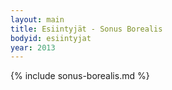 ```yaml
---
layout: main
title: Esiintyjät - Sonus Borealis
bodyid: esiintyjat
year: 2013
---
```

{% include sonus-borealis.md %}
